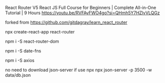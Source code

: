 React Router V5
React JS Full Course for Beginners | Complete All-in-One Tutorial | 9 Hours
https://youtu.be/RVFAyFWO4go?si=QHmh5Y7HZlvVLQGz

forked from https://github.com/gitdagray/learn_react_router

npx create-react-app react-router

npm i -S react-router-dom

npm i -S date-fns

npm i -S axios

no need to download json-server if use npx
npx json-server -p 3500 -w data/db.json
